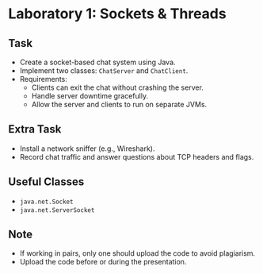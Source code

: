 # Laboratory 1: Sockets & Threads

## Task

- Create a socket-based chat system using Java.
- Implement two classes: `ChatServer` and `ChatClient`.
- Requirements:
  - Clients can exit the chat without crashing the server.
  - Handle server downtime gracefully.
  - Allow the server and clients to run on separate JVMs.

## Extra Task

- Install a network sniffer (e.g., Wireshark).
- Record chat traffic and answer questions about TCP headers and flags.

## Useful Classes

- `java.net.Socket`
- `java.net.ServerSocket`

## Note

- If working in pairs, only one should upload the code to avoid plagiarism.
- Upload the code before or during the presentation.

